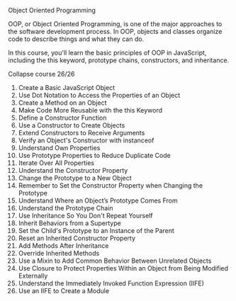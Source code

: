Object Oriented Programming

OOP, or Object Oriented Programming, is one of the major approaches to the software development process. In OOP, objects and classes organize code to describe things and what they can do.

In this course, you'll learn the basic principles of OOP in JavaScript, including the this keyword, prototype chains, constructors, and inheritance.

Collapse course
26/26

1.	Create a Basic JavaScript Object
2.	Use Dot Notation to Access the Properties of an Object
3.	Create a Method on an Object
4.	Make Code More Reusable with the this Keyword
5.	Define a Constructor Function
6.	Use a Constructor to Create Objects
7.	Extend Constructors to Receive Arguments
8.	Verify an Object's Constructor with instanceof
9.	Understand Own Properties
10.	Use Prototype Properties to Reduce Duplicate Code
11.	Iterate Over All Properties
12.	Understand the Constructor Property
13.	Change the Prototype to a New Object
14.	Remember to Set the Constructor Property when Changing the Prototype
15.	Understand Where an Object’s Prototype Comes From
16.	Understand the Prototype Chain
17.	Use Inheritance So You Don't Repeat Yourself
18.	Inherit Behaviors from a Supertype
19.	Set the Child's Prototype to an Instance of the Parent
20.	Reset an Inherited Constructor Property
21.	Add Methods After Inheritance
22.	Override Inherited Methods
23.	Use a Mixin to Add Common Behavior Between Unrelated Objects
24.	Use Closure to Protect Properties Within an Object from Being Modified Externally
25.	Understand the Immediately Invoked Function Expression (IIFE)
26.	Use an IIFE to Create a Module